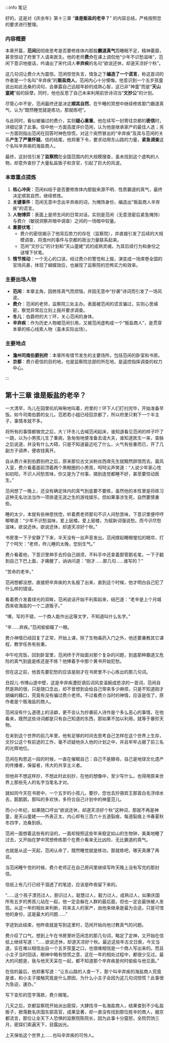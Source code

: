 :::info 笔记

好的，这是对《庆余年》第十三章 “**谁是贩盐的老辛？**” 的内容总结，严格按照您的要求进行整理。

### 内容概要

本章开篇，**范闲**因彻夜思考是否要修炼体内那股**霸道真气**而睡眠不足，精神萎靡，甚至惊动了府里下人请来医生。他的老师**费介**在课上调侃他“少年不识愁滋味”，范闲下意识地接话，吟诵出了宋代词人**辛弃疾**的名句“欲说还休，却道天凉好个秋”。

这几句词让费介大为震惊。范闲惊觉失言，情急之下**编造了一个谎言**，称这首词的作者是一个名叫“辛弃疾”的**贩盐商人**。范闲内心十分懊悔，他意识到一个五岁孩童说出如此沧桑的词句，会暴露自己远超年龄的成熟心智，这已非“神童”而是“**天山童姥**”般的妖孽。同时，他也反思了自己未来利用前世诗词当“**文抄公**”的计划。

尽管心中不安，范闲最终还是决定**顺其自然**，在午睡的冥想中继续修炼那门霸道真气，认为“既然睡觉就是练功，那就练吧”。

与此同时，看似被骗过的费介，实则**疑心重重**。他在续写一封寄往京都的**密信**时，详细记录了此事。信中他一方面高度评价范闲，认为他是继承家产的最佳人选；另一方面则指出范闲在回答时神色惊慌，对这个突然冒出的“辛弃疾”及其与范闲的关系**产生了严重怀疑**。信的结尾，他郑重下令，要求动用东山路的力量，**紧急调查**这个名叫辛弃疾的海盐商人。

最终，这封信引发了**监察院**在全国范围内的大规模搜查，虽未找到这个虚构的人物，却意外查抄了大量私盐贩子和贪官，引起了巨大的风波。

### 本章重点提炼

1.  **核心冲突**：范闲纠结于是否要修炼体内那股来源不明、性质霸道的真气，最终决定顺其自然，继续修炼。
2.  **关键事件**：范闲无意中念出辛弃疾的词，为掩饰身份，编造出“贩盐商人辛弃疾”的谎言。
3.  **人物博弈**：表面上是师生间的日常对话，实则是范闲（无意泄密后紧急掩饰）与费介（敏锐洞察并暗中调查）之间的一场暗中较量。
4.  **重要伏笔**：
    *   费介的密信揭示了他背后势力的存在（监察院），并直接引发了后续的大规模调查，将澹州的事件与京都的政治力量联系起来。
    *   范闲“文抄公”的计划和“天山童姥”式的成熟灵魂，为其后续行为和身份之谜埋下伏笔。
5.  **情节推动**：一个无心的口误，经过费介的警觉和上报，演变成一场席卷全国的官场风暴，体现了蝴蝶效应，也展现了监察院的恐怖实力和效率。

### 主要出场人物

*   **范闲**：本章主角，因修炼真气而烦恼，并因无意中“抄袭”诗词而引发了一场风波。
*   **费介**：范闲的老师，监察院三处主办。表面被范闲的谎言骗过，实则心思缜密，察觉异常后立刻上报并要求调查。
*   **冬儿**：伯爵府的大丫环，关心范闲的身体。
*   **辛弃疾**：作为历史人物被范闲引用，又被范闲虚构成一个“贩盐商人”，是贯穿本章的核心线索人物（虽未实际出场）。

### 主要地点

*   **澹州司南伯爵别府**：本章所有情节发生的主要场所，包括范闲的卧室和书房。
*   **京都**：费介密信的目的地，也是监察院总部的所在地，是遥控指挥调查的权力中心。

:::

## 第十三章 **谁是贩盐的老辛？**

一大清早，鸟儿在园里叽叽啾啾地叫着，府里的丫环下人们打扫完毕，开始准备早饭。如今司南伯爵的女儿，范若若小姐已经回京都了，所以府里只剩下一个半主子，事情本就不多。

将所有的事情都做完之后，大丫环冬儿去喊范闲起床，谁知道看见范闲的样子吓了一跳，以为小男孩儿生了重病，急匆匆地便准备去请大夫，谁知道医生一来，查脉之后说道，并没有什么大碍，只是不知道最近吃了什么，火气有些重而已，开了几副方子调养，便收钱离开。

自从费介来到伯爵别府之后，原来那位古文派粉丝西席先生就黯然辞馆而去。晨风入室，费介看着面前顶着两个黑眼圈的小男孩，呵呵尖声笑道：“人说少年家心性如初阳，不识人间愁苦味，你又是为了何事，搞到连觉都睡不好，甚至要惊动医生。”

范闲想了一晚上，还没有确定体内的真气到底要不要练，虽然他的本性里是将练习这种无名功法当作一项排遣无涯之生的游戏娱乐，但如果事涉生死，自然要慎重些。

睡的太少，本就有些神思恍惚，听着费老师那句不识人间愁苦味，下意识里便哼哼唧唧道：“少年不识愁滋味，爱上层楼。爱上层楼，为赋新词强说愁。而今识尽愁滋味，欲说还休。欲说还休，却道天凉好个秋。”

书房里一下子安静了下来，半天没有一丝声音发出。范闲撑起睡眼惺忪的眼帘，打了个呵欠：“老师，昨儿睡的太晚，您别生气。”

费介看着他，下意识里伸手去捋自己胡须，不料手中还拿着那管鹅毛笔，一下子戳到自己下巴上面，才痛醒了，讷讷问道：“刚才……那几句……谁写的？”

“苦命的老辛。”

范闲想都没想，直接把辛弃疾的大名报了出来，直到这个时候，他才明白自己犯了什么样的错误。

看着费介发着绿光的双眸，范闲说话开始不利索起来，结巴道：“老辛是上个月城西来收海盐的一个二道贩子。”

“噢，写的不错，一个商人能作出这等文字，不知道叫什么名字。”

“辛……弃疾。”范闲偷偷瞄了一眼。

费介神情已经回复了正常，开始上课，除了生物毒药入门之外，他还要兼教其它课程，教学任务有些重。

中午吃完饭，回到卧室里，范闲终于开始面对那个复杂的问题，到底那种霸道又危险的真气到底是练还是不练？他捧着手中那个黄书开始犯愁。

但在这之前，他首先要犯愁的应该是刚才在书房里不小心练出的那几句词。

丑奴儿·书博山道中壁，这是辛弃疾遭贬谪后词风变温婉成悲凉的一首词，范闲自然是熟的很，只是随口念出，却不曾想到会给自己带来多少麻烦，只是不知道刚才胡编的藉口，究竟有没有骗过费介老师。不过看费介当时的神情，应该是信了，原作者是个贩海盐的商人。

范闲没有什么道德上的洁癖，更不会认为抄袭前人诗作是个多么恶心的事情，在他看来，既然这些诗词都是只有自己知道的东西，那如果不加以利用，就等于暴殄天物。

在来到这个世界的前几年里，他有足够的时间去思考自己怎样在这个世界上生存，文抄公这个有前途的工作，毫不迟疑地杀入他的计划之中，并且牢牢占据了前三名的光辉地位。

范闲在构思这一段的时候，一直在催眠自己：自己不是酵母，自己是地球文化遗产的传播者，保留者，伟大的共享主义者。

但他并不想这样抄，不想此时此刻抄，在他的想像中，至少写什么，也得用原来世界上那些先人的名字当笔名才对。

就如同今天在书房中，一个五岁的小孩儿，要抄，您也去抄骆宾王那首白毛浮绿水去，鹅鹅鹅，那叫的多欢快，多符合自己计划中的神童范儿。

而小小年纪，如果随口哼出“欲说还休，却道天凉好个秋”这种词，那就不再是神童，是天山童姥——外表正太，内心却有三百六十五道裂痕，每道裂痕上书春夏秋冬四字，沧桑到妖。

范闲一面想着这些有的没的，一面却按照这些年来稳定如山的生物钟，美美地睡了过去，又开始在梦中冥想修练那个在费介看来无比凶险、无比霸道的真气。

也就是从这一天起，范闲认命了，既然睡觉就是练功，那就练吧，哪天真爆了再说。

当范闲睡午觉的时候，费介老师正在自己房间里继续写昨天晚上没有写完的那封信。

信纸上有几行已经干涸透了的笔迹，应该是昨夜留下来的。

“……这个孩子漂亮过人，胆识过人，聪慧过人，毅力过人，成熟过人，如果庆国所有五岁的男孩儿站在一起，他一定会躲在人群的最后面，但也一定会最快被人发现。从这一年的相处来判断，将来主人的家产，由他来继承是最为合适，只是可惜他的身份，这是最大的问题……”

字迹到此结束，他昨夜就是写到这里时，范闲开始向他讨教真气的问题。

费介叹了口气，想到上午在书房里听范闲念的那几句词，略定了定神，又开始在信纸上继续写道：“……欲说还休，却道天凉好个秋。最近这些年古文日衰，今文当道，实在难以相信出自一个五岁孩童之口，也很难相信是一个商人写出来的。而且小主子当时回话，眼神中略有惊慌之意，这在一年的相处过程中，都很少见过。最大的问题是，我与他天天呆在一起，都不知道那个辛弃疾是何时偷偷与他见面。”

在信的最后，他郑重写道：“让东山路的人查一下，那个叫辛弃疾的海盐商人究竟是谁，和小主子接触究竟是什么原因，为什么小主子会因为这几句词惊慌？此事很为急迫，速办。”

写下变形的签字落款，费介搁笔。

几天之后，京都监察院开始派出密探，大肆找寻一名海盐商人，结果查到不少私盐贩子，掀落数名庆国东部高官，成果显著，却一直没有找到那位姓辛的商人，据京都流言，那位让全天下人恐惧的监察院陈院长，因为此事十分震怒，全院罚饷三月，密探们索遍天下，目露凶光。

上天保佑这个世界上……也叫辛弃疾的可怜人。

